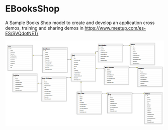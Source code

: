 # EBooksShop
A Sample Books Shop model to create and develop an application cross demos, training and sharing demos in https://www.meetup.com/es-ES/SVQdotNET/ 

![Modelo de datos](/images/DataModel.png)
